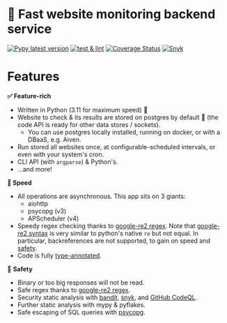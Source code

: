 # 🚥 Fast website monitoring backend service

[![Pypy latest version](https://img.shields.io/pypi/v/fastchecks.svg?color=blue)](https://pypi.org/project/fastchecks/)
[![test & lint](https://github.com/juanmirocks/fastchecks/actions/workflows/test_n_lint.yml/badge.svg)](https://github.com/juanmirocks/fastchecks/actions/workflows/test_n_lint.yml)
[![Coverage Status](https://coveralls.io/repos/github/juanmirocks/fastchecks/badge.svg?branch=develop)](https://coveralls.io/github/juanmirocks/fastchecks?branch=develop)
[![Snyk](https://img.shields.io/badge/%20Snyk_security-monitored-8742B8?logo=snyk&logoColor=white)](https://github.com/juanmirocks/fastchecks/actions)


# Features

**✅ Feature-rich**
* Written in Python (3.11 for maximum speed) 🐍
* Website to check & its results are stored on postgres by default 🐘 (the code API is ready for other data stores / sockets).
  * You can use postgres locally installed, running on docker, or with a DBaaS, e.g. Aiven.
* Run stored all websites once, at configurable-scheduled intervals, or even with your system's cron.
* CLI API (with `argparse`) & Python's.
* ...and more!


**🚀 Speed**
* All operations are asynchronous. This app sits on 3 giants:
  * aiohttp
  * psycopg (v3)
  * APScheduler (v4)
* Speedy regex checking thanks to [google-re2 regex](https://github.com/google/re2). Note that [google-re2 syntax](https://github.com/google/re2/wiki/Syntax) is very similar to python's native `re` but not equal. In particular, backreferences are not supported, to gain on speed and [safety](https://snyk.io/blog/redos-and-catastrophic-backtracking/).
* Code is fully [type-annotated](https://mypy.readthedocs.io/en/stable/cheat_sheet_py3.html).


🧘 **Safety**
* Binary or too big responses will not be read.
* Safe regex thanks to [google-re2 regex](https://github.com/google/re2).
* Security static analysis with [bandit](https://github.com/PyCQA/bandit), [snyk](https://snyk.io), and [GitHub CodeQL](https://codeql.github.com/).
* Further static analysis with mypy & pyflakes.
* Safe escaping of SQL queries with [psycopg](https://www.psycopg.org/psycopg3/docs/advanced/typing.html#checking-literal-strings-in-queries).
